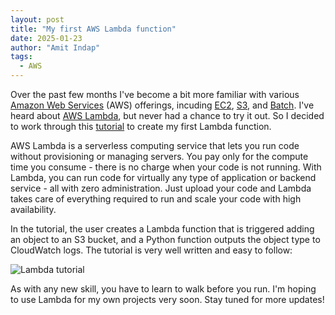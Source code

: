 ```yaml
---
layout: post
title: "My first AWS Lambda function"
date: 2025-01-23
author: "Amit Indap"
tags:
  - AWS
---
```


Over the past few months I've become a bit more familiar with various [Amazon Web Services](https://aws.amazon.com/) (AWS) offerings,
incuding [EC2](https://aws.amazon.com/ec2/), [S3](https://aws.amazon.com/s3/), and [Batch](https://aws.amazon.com/batch/). I've heard about [AWS Lambda](https://docs.aws.amazon.com/lambda/latest/dg/with-s3-example.html), but never had a chance to try it out. So I decided to work
through this [tutorial](https://docs.aws.amazon.com/lambda/latest/dg/with-s3-example.html) to create my first Lambda function.

AWS Lambda is a serverless computing service that lets you run code without provisioning or managing servers.
You pay only for the compute time you consume - there is no charge when your code is not running.
With Lambda, you can run code for virtually any type of application or backend service - all with zero administration.
Just upload your code and Lambda takes care of everything required to run and scale your code with high availability.

In the tutorial, the user creates a Lambda function that is triggered adding an object to an S3 bucket, and a Python function 
outputs the object type to CloudWatch logs. The tutorial is very well written and easy to follow:

![Lambda tutorial](/indapa.github.io/docs/assets/aws_lambda.png)

As with any new skill, you have to learn to walk before you run. I'm hoping to use Lambda for my own projects very soon. 
Stay tuned for more updates!


